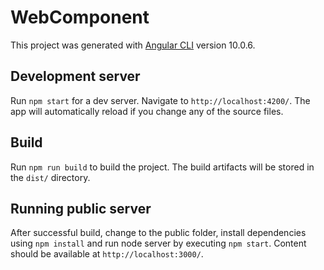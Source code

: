 # WebComponent

This project was generated with [Angular CLI](https://github.com/angular/angular-cli) version 10.0.6.

## Development server

Run `npm start` for a dev server. Navigate to `http://localhost:4200/`. The app will automatically reload if you change any of the source files.

## Build

Run `npm run build` to build the project. The build artifacts will be stored in the `dist/` directory.

## Running public server

After successful build, change to the public folder, install dependencies using `npm install` and run node server by executing `npm start`.
Content should be available at `http://localhost:3000/`.
